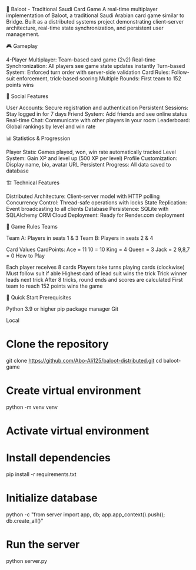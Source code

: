 🎯 Baloot - Traditional Saudi Card Game
A real-time multiplayer implementation of Baloot, a traditional Saudi Arabian card game similar to Bridge. Built as a distributed systems project demonstrating client-server architecture, real-time state synchronization, and persistent user management.


🎮 Gameplay

4-Player Multiplayer: Team-based card game (2v2)
Real-time Synchronization: All players see game state updates instantly
Turn-based System: Enforced turn order with server-side validation
Card Rules: Follow-suit enforcement, trick-based scoring
Multiple Rounds: First team to 152 points wins

👥 Social Features

User Accounts: Secure registration and authentication
Persistent Sessions: Stay logged in for 7 days
Friend System: Add friends and see online status
Real-time Chat: Communicate with other players in your room
Leaderboard: Global rankings by level and win rate

📊 Statistics & Progression

Player Stats: Games played, won, win rate automatically tracked
Level System: Gain XP and level up (500 XP per level)
Profile Customization: Display name, bio, avatar URL
Persistent Progress: All data saved to database

🏗️ Technical Features

Distributed Architecture: Client-server model with HTTP polling
Concurrency Control: Thread-safe operations with locks
State Replication: Event broadcasting to all clients
Database Persistence: SQLite with SQLAlchemy ORM
Cloud Deployment: Ready for Render.com deployment

🎲 Game Rules
Teams

Team A: Players in seats 1 & 3
Team B: Players in seats 2 & 4

Card Values
CardPoints: 
Ace = 11
10 = 10
King = 4
Queen = 3
Jack = 2
9,8,7 = 0
How to Play

Each player receives 8 cards
Players take turns playing cards (clockwise)
Must follow suit if able
Highest card of lead suit wins the trick
Trick winner leads next trick
After 8 tricks, round ends and scores are calculated
First team to reach 152 points wins the game

🚀 Quick Start
Prerequisites

Python 3.9 or higher
pip package manager
Git

Local
# Clone the repository
git clone https://github.com/Abo-Ali125/baloot-distributed.git
cd baloot-game

# Create virtual environment
python -m venv venv
# Activate virtual environment

# Install dependencies
pip install -r requirements.txt

# Initialize database
python -c "from server import app, db; app.app_context().push(); db.create_all()"

# Run the server
python server.py
